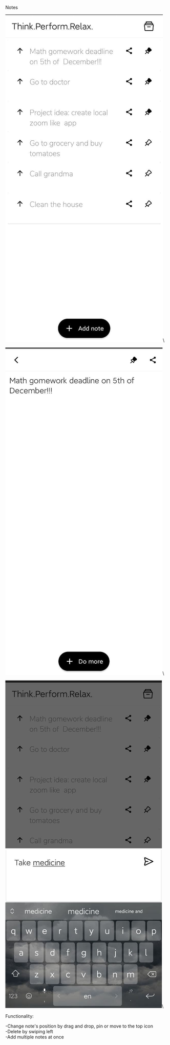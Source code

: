 Notes

![home_screen](images/HomeScreen.jpg)\ 

![detail_screen](images/DetailScreen.jpg)\ 

![add_screen](images/AddScreen.jpg)\ 

Functionality:

-Change note's position by drag and drop, pin or move to the top icon \
-Delete by swiping left \
-Add multiple notes at once 
